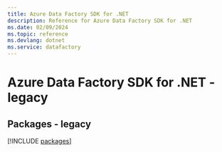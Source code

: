 ```yaml
---
title: Azure Data Factory SDK for .NET
description: Reference for Azure Data Factory SDK for .NET
ms.date: 02/09/2024
ms.topic: reference
ms.devlang: dotnet
ms.service: datafactory
---
```

# Azure Data Factory SDK for .NET - legacy
## Packages - legacy
[!INCLUDE [packages](data-factory-index.md)]
